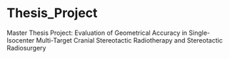 # Thesis_Project
Master Thesis Project: Evaluation of Geometrical Accuracy in Single-Isocenter Multi-Target Cranial Stereotactic Radiotherapy and Stereotactic Radiosurgery
